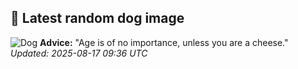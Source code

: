 ## 🐶 Latest random dog image
![Dog](https://images.dog.ceo/breeds/weimaraner/n02092339_176.jpg)
**Advice:** "Age is of no importance, unless you are a cheese."
*Updated: 2025-08-17 09:36 UTC*
